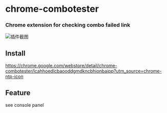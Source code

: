 # chrome-combotester
### Chrome extension for checking combo failed link
<img src="http://gtms01.alicdn.com/tps/i1/TB1GqP4JFXXXXXWXpXXvoqG8FXX-1438-731.png" alt="插件截图">

## Install
https://chrome.google.com/webstore/detail/chrome-combotester/lcahhoedlcbaooddgmdkncbhionbaipp?utm_source=chrome-ntp-icon
## Feature
see console panel
